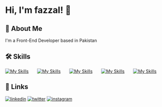 
# Hi, I'm fazzal! 👋


## 🚀 About Me
I'm a Front-End Developer based in Pakistan 


## 🛠 Skills
[![My Skills](https://skillicons.dev/icons?i=html,css)](https://skillicons.dev) &nbsp;&nbsp;&nbsp;&nbsp;&nbsp; [![My Skills](https://skillicons.dev/icons?i=js,ts)](https://skillicons.dev) &nbsp;&nbsp;&nbsp;&nbsp;&nbsp; [![My Skills](https://skillicons.dev/icons?i=react,next)](https://skillicons.dev) &nbsp;&nbsp;&nbsp;&nbsp;&nbsp; [![My Skills](https://skillicons.dev/icons?i=tailwind,bootstrap)](https://skillicons.dev) &nbsp;&nbsp;&nbsp;&nbsp;&nbsp; [![My Skills](https://skillicons.dev/icons?i=figma)](https://skillicons.dev)

## 🔗 Links
[![linkedin](https://img.shields.io/badge/linkedin-0A66C2?style=for-the-badge&logo=linkedin&logoColor=white)](https://linkedin.com/in/fazal-tanveer-89a52b261/)
[![twitter](https://img.shields.io/badge/twitter-1DA1F2?style=for-the-badge&logo=twitter&logoColor=white)](https://twitter.com/fazzaldev?t=vlsBfavIJD0oKARNkzojbw&s=08)
[![instagram](https://img.shields.io/badge/Instagram-E4405F?style=for-the-badge&logo=instagram&logoColor=white)](https://www.instagram.com/fazzal.dev/?igshid=MzMyNGUyNmU2YQ%3D%3D)

